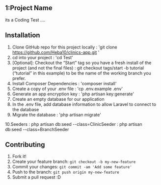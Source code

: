## 1:Project Name
 its a Coding Test ....
 
## Installation
1. Clone GitHub repo for this project locally : 'git clone https://github.com/Heba10/clinics-app.git '
2. cd into your project : 'cd Test'
3. [Optional]: Checkout the “Start” tag so you have a fresh install of the project (and not the final files) : git checkout tags/start -b tutorial 
(“tutorial” in this example) to be the name of the working branch you prefer.
4. Install Composer Dependencies : 'composer install'
5. Create a copy of your .env file : 'cp .env.example .env' 
6. Generate an app encryption key : 'php artisan key:generate'
7. Create an empty database for our application
8. In the .env file, add database information to allow Laravel to connect to the database
9. Migrate the database  : 'php artisan migrate' 

10.Seeders : php artisan db:seed --class=ClinicSeeder
           : php artisan db:seed --class=BranchSeeder


## Contributing
1. Fork it!
2. Create your feature branch: `git checkout -b my-new-feature`
3. Commit your changes: `git commit -am 'Add some feature'`
4. Push to the branch: `git push origin my-new-feature`
5. Submit a pull request :D
